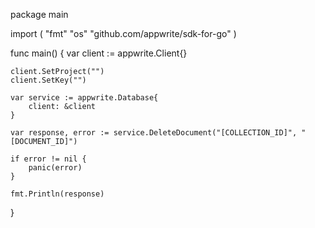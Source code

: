 package main

import (
    "fmt"
    "os"
    "github.com/appwrite/sdk-for-go"
)

func main() {
    var client := appwrite.Client{}

    client.SetProject("")
    client.SetKey("")

    var service := appwrite.Database{
        client: &client
    }

    var response, error := service.DeleteDocument("[COLLECTION_ID]", "[DOCUMENT_ID]")

    if error != nil {
        panic(error)
    }

    fmt.Println(response)
}
